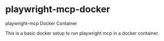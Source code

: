 # playwright-mcp-docker
playwright-mcp Docker Container

This is a basic docker setup to run playwright mcp in a docker container.
